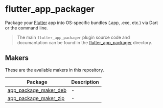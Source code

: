 # flutter_app_packager

Package your [Flutter](https://flutter.dev) app into OS-specific bundles (.app, .exe, etc.) via Dart or the command line.

> The main `flutter_app_packager` plugin source code and documantation can be found in the [flutter_app_packager](./packages/flutter_app_packager) directory.

## Makers

These are the available makers in this repository.

| Package                                                    | Description |
| ---------------------------------------------------------- | ----------- |
| [app_package_maker_deb](./packages/app_package_maker_deb/) | -           |
| [app_package_maker_zip](./packages/app_package_maker_zip/) | -           |


